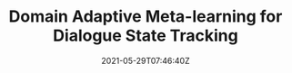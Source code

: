 ---
title: "Domain Adaptive Meta-learning for Dialogue State Tracking"
authors:
- Jiali Zeng
- Yongjing Yin
- Yang Liu
- Yubin Ge
- Jinsong Su
author_notes:
- 
- 
- 
- 
- "通讯作者"
date: "2021-05-29T07:46:40Z"
publishDate: "2025-05-29T07:46:40Z"
publication_types: [direction4]
publication: "**IEEE/ACM Transactions on Audio, Speech and Language Processing.** (CCF-B类)"
---